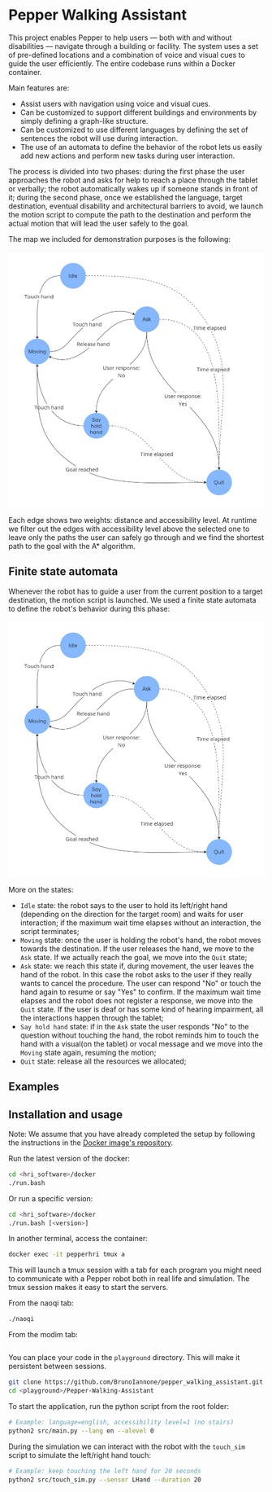 # Pepper Walking Assistant

This project enables Pepper to help users — both with and without disabilities — navigate through a building or facility. The system uses a set of pre-defined locations and a combination of voice and visual cues to guide the user efficiently. The entire codebase runs within a Docker container. 

Main features are:
- Assist users with navigation using voice and visual cues.
- Can be customized to support different buildings and environments by simply defining a graph-like structure.
- Can be customized to use different languages by defining the set of sentences the robot will use during interaction.
- The use of an automata to define the behavior of the robot lets us easily add new actions and perform new tasks during user interaction.

The process is divided into two phases: during the first phase the user approaches the robot and asks for help to reach a place through the tablet or verbally; the robot automatically wakes up if someone stands in front of it; during the second phase, once we established the language, target destination, eventual disability and architectural barriers to avoid, we launch the motion script to compute the path to the destination and perform the actual motion that will lead the user safely to the goal.

The map we included for demonstration purposes is the following:

![Map](media/automata.jpg)

Each edge shows two weights: distance and accessibility level. At runtime we filter out the edges with accessibility level above the selected one to leave only the paths the user can safely go through and we find the shortest path to the goal with the A* algorithm.

## Finite state automata

Whenever the robot has to guide a user from the current position to a target destination, the motion script is launched.
We used a finite state automata to define the robot's behavior during this phase:

![Finite state automata](media/automata.jpg)

More on the states:
- `Idle` state: the robot says to the user to hold its left/right hand (depending on the direction for the target room) and waits for user interaction; if the maximum wait time elapses without an interaction, the script terminates;
- `Moving` state: once the user is holding the robot's hand, the robot moves towards the destination. If the user releases the hand, we move to the `Ask` state. If we actually reach the goal, we move into the `Quit` state;
- `Ask` state: we reach this state if, during movement, the user leaves the hand of the robot. In this case the robot asks to the user if they really wants to cancel the procedure. The user can respond "No" or touch the hand again to resume or say "Yes" to confirm. If the maximum wait time elapses and the robot does not register a response, we move into the `Quit` state. If the user is deaf or has some kind of hearing impairment, all the interactions happen through the tablet;
- `Say hold hand` state: if in the `Ask` state the user responds "No" to the question without touching the hand, the robot reminds him to touch the hand with a visual(on the tablet) or vocal message and we move into the `Moving` state again, resuming the motion;  
- `Quit` state: release all the resources we allocated; 

## Examples



## Installation and usage

Note: We assume that you have already completed the setup by following the instructions in the [Docker image's repository](https://bitbucket.org/iocchi/hri_software/src/7ee6a9cdb3c3d3ebf437b52c2f1ab42050aa829e/docker/).

<!--
Show all the containers:

```bash
docker ps -a
```
-->

Run the latest version of the docker:

```bash
cd <hri_software>/docker
./run.bash
```

Or run a specific version:

```bash
cd <hri_software>/docker
./run.bash [<version>]
```

In another terminal, access the container:

```bash
docker exec -it pepperhri tmux a
```

This will launch a tmux session with a tab for each program you might need to communicate with a Pepper robot both in real life and simulation.
The tmux session makes it easy to start the servers.

From the naoqi tab:
```bash
./naoqi
```

From the modim tab:
```bash

```

You can place your code in the `playground` directory. This will make it persistent between sessions.

```bash
git clone https://github.com/BrunoIannone/pepper_walking_assistant.git <playground>/Pepper-Walking-Assistant
cd <playground>/Pepper-Walking-Assistant
```

To start the application, run the python script from the root folder:

```bash
# Example: language=english, accessibility level=1 (no stairs)
python2 src/main.py --lang en --alevel 0
```

During the simulation we can interact with the robot with the `touch_sim` script to simulate the left/right hand touch:

```bash
# Example: keep touching the left hand for 20 seconds
python2 src/touch_sim.py --sensor LHand --duration 20
```
